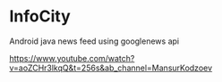 # InfoCity
Android java news feed using googlenews api

https://www.youtube.com/watch?v=aoZCHr3lkqQ&t=256s&ab_channel=MansurKodzoev
